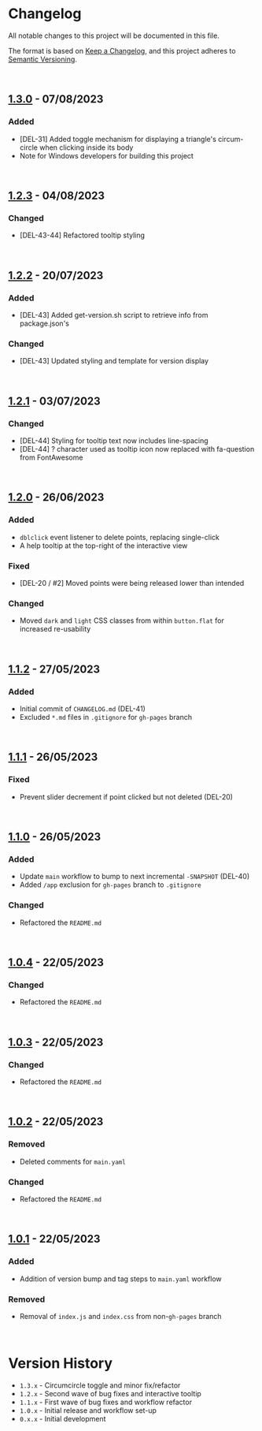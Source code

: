# Changelog

All notable changes to this project will be documented in this file.

The format is based on [Keep a Changelog](https://keepachangelog.com/en/1.1.0/),
and this project adheres to [Semantic Versioning](https://semver.org/spec/v2.0.0.html).

<br>

## [1.3.0] - 07/08/2023

### Added
- [DEL-31] Added toggle mechanism for displaying a triangle's circum-circle when clicking inside its body
- Note for Windows developers for building this project

<br>

## [1.2.3] - 04/08/2023

### Changed
- [DEL-43-44] Refactored tooltip styling

<br>

## [1.2.2] - 20/07/2023

### Added
- [DEL-43] Added get-version.sh script to retrieve info from package.json's

### Changed
- [DEL-43] Updated styling and template for version display

<br>

## [1.2.1] - 03/07/2023

### Changed
- [DEL-44] Styling for tooltip text now includes line-spacing 
- [DEL-44] ? character used as tooltip icon now replaced with fa-question from FontAwesome

<br>

## [1.2.0] - 26/06/2023

### Added 
- `dblclick` event listener to delete points, replacing single-click
- A help tooltip at the top-right of the interactive view

### Fixed
- [DEL-20 / #2] Moved points were being released lower than intended

### Changed
- Moved `dark` and `light` CSS classes from within `button.flat` for increased re-usability

<br>

## [1.1.2] - 27/05/2023

### Added
- Initial commit of `CHANGELOG.md` (DEL-41)
- Excluded `*.md` files in `.gitignore` for `gh-pages` branch

<br>

## [1.1.1] - 26/05/2023

### Fixed
- Prevent slider decrement if point clicked but not deleted (DEL-20)

<br>

## [1.1.0] - 26/05/2023

### Added
- Update `main` workflow to bump to next incremental `-SNAPSHOT` (DEL-40)
- Added `/app` exclusion for `gh-pages` branch to `.gitignore`

### Changed
- Refactored the `README.md`

<br>

## [1.0.4] - 22/05/2023

### Changed
- Refactored the `README.md`

<br>

## [1.0.3] - 22/05/2023

### Changed
- Refactored the `README.md`

<br>

## [1.0.2] - 22/05/2023

### Removed
- Deleted comments for `main.yaml`

### Changed
- Refactored the `README.md`

<br>

## [1.0.1] - 22/05/2023

### Added
- Addition of version bump and tag steps to `main.yaml` workflow

### Removed
- Removal of `index.js` and `index.css` from non-`gh-pages` branch

<br>

[1.3.0]: https://github.com/JRSmiffy/delaunay/compare/1.2.3...1.3.0
[1.2.3]: https://github.com/JRSmiffy/delaunay/compare/1.2.2...1.2.3
[1.2.2]: https://github.com/JRSmiffy/delaunay/compare/1.2.1...1.2.2
[1.2.1]: https://github.com/JRSmiffy/delaunay/compare/1.2.0...1.2.1
[1.2.0]: https://github.com/JRSmiffy/delaunay/compare/1.1.2...1.2.0
[1.1.2]: https://github.com/JRSmiffy/delaunay/compare/1.1.1...1.1.2
[1.1.1]: https://github.com/JRSmiffy/delaunay/compare/1.1.0...1.1.1
[1.1.0]: https://github.com/JRSmiffy/delaunay/compare/1.0.4...1.1.0
[1.0.4]: https://github.com/JRSmiffy/delaunay/compare/1.0.3...1.0.4
[1.0.3]: https://github.com/JRSmiffy/delaunay/compare/1.0.2...1.0.3
[1.0.2]: https://github.com/JRSmiffy/delaunay/compare/1.0.1...1.0.2
[1.0.1]: https://github.com/JRSmiffy/delaunay/releases/tag/1.0.1

# Version History
- `1.3.x` - Circumcircle toggle and minor fix/refactor
- `1.2.x` - Second wave of bug fixes and interactive tooltip
- `1.1.x` - First wave of bug fixes and workflow refactor
- `1.0.x` - Initial release and workflow set-up
- `0.x.x` - Initial development
